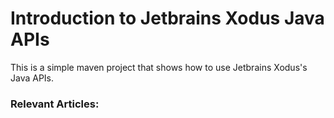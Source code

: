 Introduction to Jetbrains Xodus Java APIs
======================================

This is a simple maven project that shows how to use Jetbrains Xodus's Java APIs.

### Relevant Articles:

